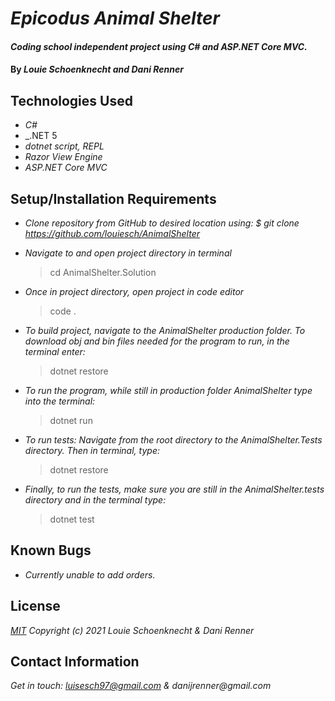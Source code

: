 # _Epicodus Animal Shelter_

#### _Coding school independent project using C# and ASP.NET Core MVC._

#### By _**Louie Schoenknecht and Dani Renner**_

## Technologies Used

* _C#_
* _.NET 5
* _dotnet script, REPL_
* _Razor View Engine_
* _ASP.NET Core MVC_

## Setup/Installation Requirements

* _Clone repository from GitHub to desired location using: $ git clone https://github.com/louiesch/AnimalShelter_
* _Navigate to and open project directory in terminal_
  > cd AnimalShelter.Solution
* _Once in project directory, open project in code editor_
  >code .
* _To build project, navigate to the AnimalShelter production folder. To download obj and bin files needed for the program to run, in the terminal enter:_
  >dotnet restore
* _To run the program, while still in production folder AnimalShelter type into the terminal:_
  >dotnet run


* _To run tests: Navigate from the root directory to the AnimalShelter.Tests directory. Then in terminal, type:_
  >dotnet restore
* _Finally, to run the tests, make sure you are still in the AnimalShelter.tests directory and in the terminal type:_
  >dotnet test

## Known Bugs

* _Currently unable to add orders._

## License

_[MIT](https://choosealicense.com/licenses/mit/) Copyright (c) 2021 Louie Schoenknecht & Dani Renner_


## Contact Information

_Get in touch: luisesch97@gmail.com & danijrenner@gmail.com_